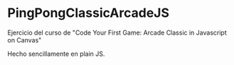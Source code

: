 # PingPongClassicArcadeJS
Ejercicio del curso de "Code Your First Game: Arcade Classic in Javascript on Canvas"

Hecho sencillamente en plain JS.